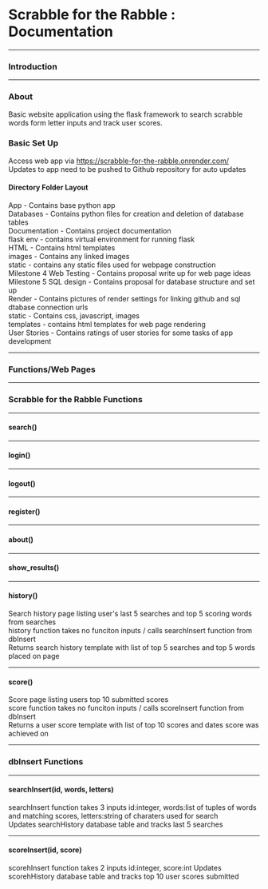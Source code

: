 # Scrabble for the Rabble :  Documentation  
<hr>

### Introduction 

<hr>
    
### About

Basic website application using the flask framework to search scrabble words form letter inputs and track user scores.

### Basic Set Up

Access web app via https://scrabble-for-the-rabble.onrender.com/  
Updates to app need to be pushed to Github repository for auto updates  

#### Directory Folder Layout
App - Contains base python app  
Databases - Contains python files for creation and deletion of database tables  
Documentation - Contains project documentation      
flask env - contains virtual environment for running flask    
HTML - Contains html templates  
images - Contains any linked images  
static - contains any static files used for webpage construction    
Milestone 4 Web Testing - Contains proposal write up for web page ideas  
Milestone 5 SQL design - Contains proposal for database structure and set up  
Render - Contains pictures of render settings for linking github and sql dtabase connection urls  
static - Contains css, javascript, images  
templates - contains html templates for web page rendering    
User Stories - Contains ratings of user stories for some tasks of app development   

<hr>

### Functions/Web Pages 

<hr>

### Scrabble for the Rabble Functions

<hr>

#### search() 
 

<hr>

#### login() 

<hr>

#### logout() 

<hr>

#### register()
 

<hr>

#### about() 
 

<hr>

#### show_results() 


<hr>

#### history()
Search history page listing user's last 5 searches and top 5 scoring words from searches      
history function takes no funciton inputs / calls searchInsert function from dbInsert        
Returns search history template with list of top 5 searches  and top 5 words placed on page   

<hr>

#### score() 
Score page listing users top 10 submitted scores      
score function takes no funciton inputs / calls scoreInsert function from dbInsert   
Returns a user score template with list of top 10 scores and dates score was achieved on  

<hr>

### dbInsert Functions

<hr>

#### searchInsert(id, words, letters)
searchInsert function takes 3 inputs id:integer, words:list of tuples of words and matching scores, letters:string of charaters used for search  
Updates searchHistory database table and tracks last 5 searches  

<hr>

#### scoreInsert(id, score)
scorehInsert function takes 2 inputs id:integer, score:int
Updates scorehHistory database table and tracks top 10 user scores submitted
